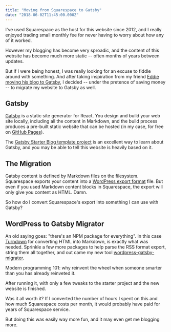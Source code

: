 ```yaml
---
title: "Moving from Squarespace to Gatsby"
date: "2018-06-02T11:45:00.000Z"
---
```


I've used Squarespace as the host for this website since 2012, and I really enjoyed trading small monthly fee for never having to worry about how any of it worked. 

However my blogging has become very sproadic, and the content of this website has become much more static -- often months of years between updates.

But if I were being honest, I was really looking for an excuse to fiddle around with something. And after taking inspiration from my friend [Eddie moving his blog to Gatsby](https://eddielee.me/hello-gatsby), I decided -- under the pretence of saving money -- to migrate my website to Gatsby as well. 

## Gatsby

[Gatsby](Gatsby) is a static site generator for React. You design and build your web site locally, including all the content in Markdown, and the build process produces a pre-built static website that can be hosted (in my case, for free on [GitHub Pages](https://pages.github.com)).

The [Gatsby Starter Blog template project](https://github.com/gatsbyjs/gatsby-starter-blog) is an excellent way to learn about Gatsby, and you may be able to tell this website is heavily based on it.

## The Migration

Gatsby content is defined by Markdown files on the filesystem. Squarespace exports your content into a [WordPress export format](https://devtidbits.com/2011/03/16/the-wordpress-extended-rss-wxr-exportimport-xml-document-format-decoded-and-explained/) file. But even if you used Markdown content blocks in Squarespace, the export will only give you content as HTML. Damn.

So how do I convert Squarespace's export into something I can use with Gatsby?

## WordPress to Gatsby Migrator

An old saying goes: "there's an NPM package for everything". In this case [Turndown](https://github.com/domchristie/turndown) for converting HTML into Markdown, is exactly what was needed. Sprinkle a few more packages to help parse the RSS format export, string them all together, and out came my new tool [wordpress-gatsby-migrater](https://github.com/weiran/wordpress-gatsby-migrater).

Modern programming 101: why reinvent the wheel when someone smarter than you has already reinveted it.

After running it, with only a few tweaks to the starter project and the new website is finished.

Was it all worth it? If I converted the number of hours I spent on this and how much Squarespace costs per month, it would probably have paid for years of Squarespace service. 

But doing this was easily way more fun, and it may even get me blogging more.